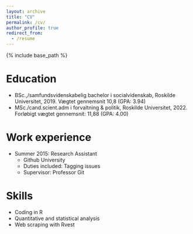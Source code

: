 ```yaml
---
layout: archive
title: "CV"
permalink: /cv/
author_profile: true
redirect_from:
  - /resume
---
```


{% include base_path %}

Education
======
* BSc.,/samfundsvidenskabelig bachelor i socialvidenskab, Roskilde Universitet, 2019. Vægtet gennemsnit 10,8 (GPA: 3.94)
* MSc./cand.scient.adm i forvaltning & politik, Roskilde Universitet, 2022. Forløbigt vægtet gennemsnit: 11,88 (GPA: 4.00)

Work experience
======
* Summer 2015: Research Assistant
  * Github University
  * Duties included: Tagging issues
  * Supervisor: Professor Git

Skills
======
* Coding in R
* Quantitative and statistical analysis
* Web scraping with Rvest
